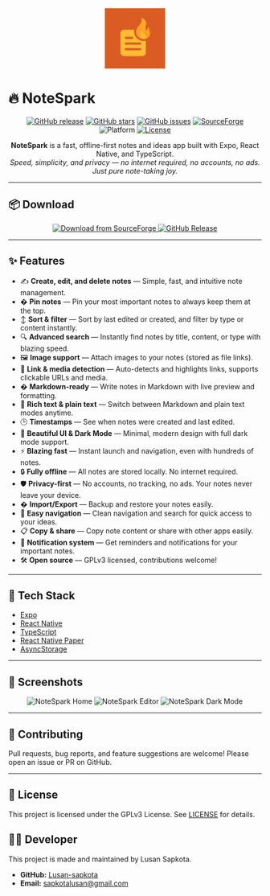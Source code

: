 
<div align="center">
  <img src="./assets/icon.png" alt="NoteSpark Logo" width="120" height="120" />
</div>

# 🔥 NoteSpark

<p align="center">
  <a href="https://github.com/Lusan-sapkota/NoteSpark/releases"><img src="https://img.shields.io/github/v/release/Lusan-sapkota/NoteSpark?style=flat-square" alt="GitHub release"></a>
  <a href="https://github.com/Lusan-sapkota/NoteSpark/stargazers"><img src="https://img.shields.io/github/stars/Lusan-sapkota/NoteSpark?style=flat-square" alt="GitHub stars"></a>
  <a href="https://github.com/Lusan-sapkota/NoteSpark/issues"><img src="https://img.shields.io/github/issues/Lusan-sapkota/NoteSpark?style=flat-square" alt="GitHub issues"></a>
  <a href="https://sourceforge.net/projects/notespark/files/latest/download"><img src="https://img.shields.io/sourceforge/dt/notespark?label=SourceForge%20Downloads&style=flat-square" alt="SourceForge"></a>
  <img src="https://img.shields.io/badge/platform-android-blue?style=flat-square" alt="Platform">
  <a href="./LICENSE"><img src="https://img.shields.io/github/license/Lusan-sapkota/NoteSpark?style=flat-square" alt="License"></a>
</p>

<p align="center">
  <b>NoteSpark</b> is a fast, offline-first notes and ideas app built with Expo, React Native, and TypeScript.<br>
  <i>Speed, simplicity, and privacy — no internet required, no accounts, no ads. Just pure note-taking joy.</i>
</p>

---

## 📦 Download

<p align="center">
  <a href="https://sourceforge.net/projects/notespark/files/latest/download">
    <img src="https://img.shields.io/sourceforge/dt/notespark?label=Download%20from%20SourceForge&style=for-the-badge" alt="Download from SourceForge">
  </a>
  <a href="https://github.com/Lusan-sapkota/NoteSpark/releases">
    <img src="https://img.shields.io/github/v/release/Lusan-sapkota/NoteSpark?style=for-the-badge" alt="GitHub Release">
  </a>
</p>

---

## ✨ Features

- ✍️ **Create, edit, and delete notes** — Simple, fast, and intuitive note management.
- � **Pin notes** — Pin your most important notes to always keep them at the top.
- ↕️ **Sort & filter** — Sort by last edited or created, and filter by type or content instantly.
- 🔍 **Advanced search** — Instantly find notes by title, content, or type with blazing speed.
- 🖼️ **Image support** — Attach images to your notes (stored as file links).
- 🔗 **Link & media detection** — Auto-detects and highlights links, supports clickable URLs and media.
- � **Markdown-ready** — Write notes in Markdown with live preview and formatting.
- 📝 **Rich text & plain text** — Switch between Markdown and plain text modes anytime.
- 🕒 **Timestamps** — See when notes were created and last edited.
- 🌙 **Beautiful UI & Dark Mode** — Minimal, modern design with full dark mode support.
- ⚡ **Blazing fast** — Instant launch and navigation, even with hundreds of notes.
- 🔒 **Fully offline** — All notes are stored locally. No internet required.
- 🛡️ **Privacy-first** — No accounts, no tracking, no ads. Your notes never leave your device.
- �️ **Import/Export** — Backup and restore your notes easily.
- 🧭 **Easy navigation** — Clean navigation and search for quick access to your ideas.
- 📋 **Copy & share** — Copy note content or share with other apps easily.
- 🔔 **Notification system** — Get reminders and notifications for your important notes.
- 🛠️ **Open source** — GPLv3 licensed, contributions welcome!

---

## 🚀 Tech Stack

- [Expo](https://expo.dev/)
- [React Native](https://reactnative.dev/)
- [TypeScript](https://www.typescriptlang.org/)
- [React Native Paper](https://callstack.github.io/react-native-paper/)
- [AsyncStorage](https://react-native-async-storage.github.io/async-storage/)

---

## 📸 Screenshots

<div align="center">
  <img src="https://user-images.githubusercontent.com/your-github-username/notespark-screenshot1.png" width="250" alt="NoteSpark Home" />
  <img src="https://user-images.githubusercontent.com/your-github-username/notespark-screenshot2.png" width="250" alt="NoteSpark Editor" />
  <img src="https://user-images.githubusercontent.com/your-github-username/notespark-screenshot3.png" width="250" alt="NoteSpark Dark Mode" />
</div>

---

## 🤝 Contributing

Pull requests, bug reports, and feature suggestions are welcome! Please open an issue or PR on GitHub.

---

## 📄 License

This project is licensed under the GPLv3 License. See [LICENSE](./LICENSE) for details.

## 🧑‍💻 Developer

This project is made and maintained by Lusan Sapkota.

- **GitHub:** [Lusan-sapkota](https://github.com/Lusan-sapkota)
- **Email:** [sapkotalusan@gmail.com](mailto:sapkotalusan@gmail.com)